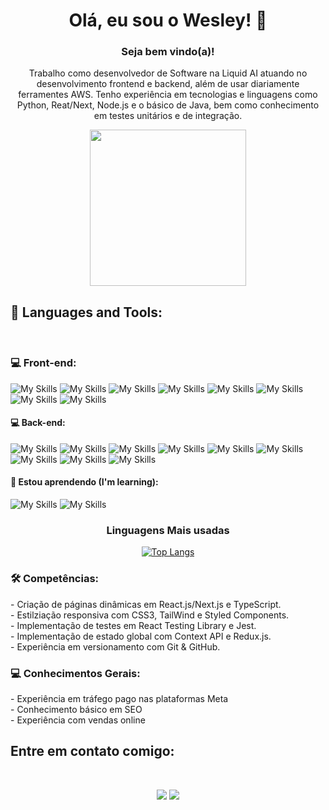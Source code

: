 <div align="center">

 # Olá, eu sou o Wesley! 👋

 ### Seja bem vindo(a)!

Trabalho como desenvolvedor de Software na Liquid AI atuando no desenvolvimento frontend e backend, além de usar diariamente ferramentes AWS. Tenho experiência em tecnologias e linguagens como Python, Reat/Next, Node.js e o básico de Java, bem como conhecimento em testes unitários e de integração.

 <div id="header" align="center">
  <img src="https://i.pinimg.com/originals/9d/9b/d1/9d9bd13afce1a798d22ecfd9897730ed.gif" width="250"/>
 </div>
</a>
</div>
<h2>
🚀 Languages and Tools:
</h2>

<br />

<h3>
 💻 Front-end:
</h3>

![My Skills](https://img.shields.io/badge/React-20232A?style=for-the-badge&logo=react&logoColor=61DAFB)
![My Skills](https://img.shields.io/badge/next%20js-000000?style=for-the-badge&logo=nextdotjs&logoColor=white)
![My Skills](https://img.shields.io/badge/TypeScript-007ACC?style=for-the-badge&logo=typescript&logoColor=white)
![My Skills](https://img.shields.io/badge/JavaScript-323330?style=for-the-badge&logo=javascript&logoColor=F7DF1E)
![My Skills](https://img.shields.io/badge/CSS3-1572B6?style=for-the-badge&logo=css3&logoColor=white)
![My Skills](https://img.shields.io/badge/Tailwind_CSS-38B2AC?style=for-the-badge&logo=tailwind-css&logoColor=white)
![My Skills](https://img.shields.io/badge/Redux-593D88?style=for-the-badge&logo=redux&logoColor=white)
![My Skills](https://img.shields.io/badge/Jest-C21325?style=for-the-badge&logo=jest&logoColor=white)

 <h4>
 💻 Back-end:
</h4>

![My Skills](https://img.shields.io/badge/Java-ED8B00?style=for-the-badge&logo=openjdk&logoColor=white)
![My Skills](https://img.shields.io/badge/Node%20js-339933?style=for-the-badge&logo=nodedotjs&logoColor=white)
![My Skills](https://img.shields.io/badge/Laravel-FF2D20?style=for-the-badge&logo=laravel&logoColor=white)
![My Skills](https://img.shields.io/badge/PHP-777BB4?style=for-the-badge&logo=php&logoColor=white)
![My Skills](https://img.shields.io/badge/TypeScript-007ACC?style=for-the-badge&logo=typescript&logoColor=white)
![My Skills](https://img.shields.io/badge/Docker-2CA5E0?style=for-the-badge&logo=docker&logoColor=white)
![My Skills](https://img.shields.io/badge/MySQL-005C84?style=for-the-badge&logo=mysql&logoColor=white)
![My Skills](https://img.shields.io/badge/PostgreSQL-316192?style=for-the-badge&logo=postgresql&logoColor=white)
![My Skills](https://img.shields.io/badge/Python-FFD43B?style=for-the-badge&logo=python&logoColor=blue)

<h4>
  🌱 Estou aprendendo (I'm learning):
</h4>

![My Skills](https://img.shields.io/badge/nestjs-E0234E?style=for-the-badge&logo=nestjs&logoColor=white)
![My Skills](https://img.shields.io/badge/Angular-DD0031?style=for-the-badge&logo=angular&logoColor=white)


<div align="center">

 <h3>
  Linguagens Mais usadas 
 </h3>
 
[![Top Langs](https://github-readme-stats.vercel.app/api/top-langs/?username=Wesleyhmendes&layout=compact)](https://github.com/Wesleyhmendes/github-readme-stats)

</div>

<h3>
 🛠️ Competências:
</h3>
- Criação de páginas dinâmicas em React.js/Next.js e TypeScript.
<br />
- Estilziação responsiva com CSS3, TailWind e Styled Components.
<br />
- Implementação de testes em React Testing Library e Jest.
<br />
- Implementação de estado global com Context API e Redux.js.
<br />
- Experiência em versionamento com Git & GitHub.

<h3>
 💻 Conhecimentos Gerais:
</h3>
- Experiência em tráfego pago nas plataformas Meta
<br />
- Conhecimento básico em SEO
<br />
- Experiência com vendas online

<br />

<h2>
 Entre em contato comigo:
</h2>
<br />
<div id="header" align="center">
 
  <a href="https://www.linkedin.com/in/wesley-mendes/" target="_blank"><img src="https://img.shields.io/badge/-LinkedIn-%230077B5?style=for-the-badge&logo=linkedin&logoColor=white" target="_blank"></a> 
  <a href = "mailto:wesleymendes123321@gmail.com"><img src="https://img.shields.io/badge/-Gmail-%23333?style=for-the-badge&logo=gmail&logoColor=white" target="_blank"></a>

</div>
